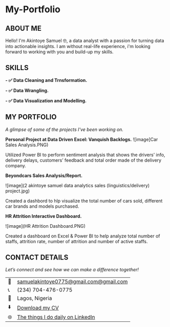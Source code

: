 # My-Portfolio
<!--Section 1: Introduce your self-->
## ABOUT ME

Hello! I'm Akintoye Samuel 🤓, a data analyst with a passion for turning data into actionable insights. I am 
without real-life experience, i'm looking forward to working with you and build-up my skills.

<!--Mention your top/relevant skills here - core and soft skills-->
## SKILLS

**- ✅ Data Cleaning and Trnsformation.** 

**- ✅ Data Wrangling.**

**- ✅ Data Visualization and Modelling.**



<!--Section 2: List 3-4 key projects-->
## MY PORTFOLIO 

*A glimpse of some of the projects I've been working on.*

**Personal Project at Data Driven Excel: Vanquish Backlogs.**
![image]Car Sales Analysis.PNG)

Utilized Power BI to perform sentiment analysis that shows the drivers’ info, delivery delays, customers’ feedback and total order made of the delivery company.


**Beyondcars Sales Analysis/Report.**

![image](2 akintoye samuel data analytics sales (linguistics/delivery) project.jpg) 

Created a dashbord to hlp visualize the total number of cars sold, different car brands and models purchased.

**HR Attrition Interactive Dashboard.**

![image](HR Attrition Dashboard.PNG)

Created a dashboard on Excel & Power BI to help analyze total number of staffs, attrition rate, number of attrition and number of active staffs.




## CONTACT DETAILS

*Let’s connect and see how we can make a difference together!*
<table>
  <tbody>
    <tr>
      <td>📧</td>
      <td><a href="mailto:samuelakintoye0775@gmail.com">samuelakintoye0775@gmail.com@gmail.com</a></td>
    </tr>
    <tr>
      <td>📞</td>
      <td>(234) 704-476-0775</td>
    </tr>
    <tr>
      <td>📍</td>
      <td>Lagos, Nigeria</td>
    </tr>
    <tr>
      <td>⬇️</td>
      <td><a href="Resume-1.docx">Download my CV</a></td>
    </tr>
    <tr>
      <td>🌐</td>
      <td><a href="https://www.linkedin.com/in/samuel-akintoye-62505b329/">The things I do daily on LinkedIn</a></td>
    </tr>
  </tbody>
</table>

   




